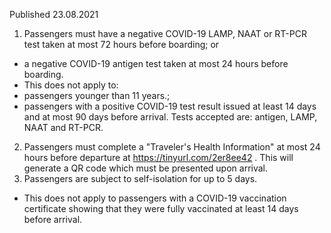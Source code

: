 Published 23.08.2021
1. Passengers must have a negative COVID-19 LAMP, NAAT or RT-PCR test taken at most 72 hours before boarding; or
- a negative COVID-19 antigen test taken at most 24 hours before boarding.
- This does not apply to:
- passengers younger than 11 years.;
- passengers with a positive COVID-19 test result issued at least 14 days and at most 90 days before arrival. Tests accepted are: antigen, LAMP, NAAT and RT-PCR.
2. Passengers must complete a "Traveler's Health Information" at most 24 hours before departure at <a href="https://tinyurl.com/2er8ee42">https://tinyurl.com/2er8ee42</a> . This will generate a QR code which must be presented upon arrival.
3. Passengers are subject to self-isolation for up to 5 days.
- This does not apply to passengers with a COVID-19 vaccination certificate showing that they were fully vaccinated at least 14 days before arrival.

